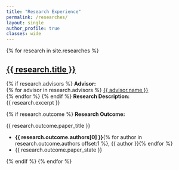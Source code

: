 ```yaml
---
title: "Research Experience"
permalink: /researches/
layout: single
author_profile: true
classes: wide
---
```


{% for research in site.researches %}
<h2><a href="{{ research.url }}">{{ research.title }}</a></h2>
{% if research.advisors %}
<strong>Advisor:</strong><br>
{% for advisor in research.advisors %}
  <i class="fas fa-fw fa-user-tie"></i> <a href="{{ advisor.url }}">{{ advisor.name }}</a><br>
{% endfor %}
{% endif %}
<strong>Research Description:</strong> <br> {{ research.excerpt }}<br>  

{% if research.outcome %}
<strong>Research Outcome:</strong> 

{{ research.outcome.paper_title }} <br>

<ul style="margin-top: 0; padding-top: 0;">
    <li><strong>{{ research.outcome.authors[0] }}</strong>{% for author in research.outcome.authors offset:1 %}, {{ author }}{% endfor %}</li>
    <li>{{ research.outcome.paper_state }}</li>
</ul>

{% endif %}
{% endfor %}
